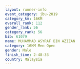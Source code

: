 ```yaml
---
layout: runner-info 
event_category: jbu-2019 
category_km: 16KM  
overall_rank: 112
gender_rank: 56
category_rank: 56
bib: 61079
name: MUHAMMAD ASYRAF BIN AZIZAN
category: 16KM Men Open
gender: Male
finish_time: 2-48-33
country: Malaysia
---
```

